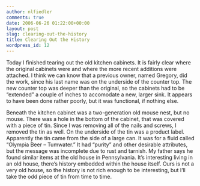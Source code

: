 ```yaml
---
author: nlfiedler
comments: true
date: 2006-06-26 01:22:00+00:00
layout: post
slug: clearing-out-the-history
title: Clearing Out the History
wordpress_id: 12
---
```


Today I finished tearing out the old kitchen cabinets. It is fairly clear where the original cabinets were and where the more recent additions were attached. I think we can know that a previous owner, named Gregory, did the work, since his last name was on the underside of the counter top. The new counter top was deeper than the original, so the cabinets had to be “extended” a couple of inches to accomodate a new, larger sink. It appears to have been done rather poorly, but it was functional, if nothing else.

   

Beneath the kitchen cabinet was a two-generation old mouse nest, but no mouse. There was a hole in the bottom of the cabinet, that was covered with a piece of tin. Since I was removing all of the nails and screws, I removed the tin as well. On the underside of the tin was a product label. Apparently the tin came from the side of a large can. It was for a fluid called “Olympia Beer – Tumwater.” It had “purity” and other desirable attributes, but the message was incomplete due to rust and tarnish. My father says he found similar items at the old house in Pennsylvania. It’s interesting living in an old house, there’s history embedded within the house itself. Ours is not a very old house, so the history is not rich enough to be interesting, but I’ll take the odd piece of tin from time to time.
